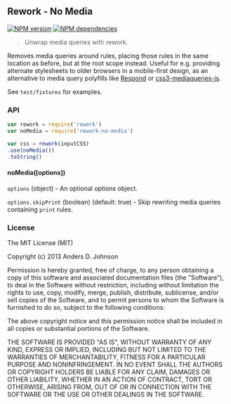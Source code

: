## Rework - No Media

[![NPM version](https://badge.fury.io/js/rework-no-media.png)](http://badge.fury.io/js/rework-no-media)
[![NPM dependencies](https://david-dm.org/adjohnson916/rework-no-media.png)](https://david-dm.org/adjohnson916/rework-no-media)

> Unwrap media queries with rework.

Removes media queries around rules, placing those rules in the same location as before, but at the root scope instead.
Useful for e.g. providing alternate stylesheets to older browsers in a mobile-first design, as an alternative to media query polyfills like [Respond](https://github.com/scottjehl/Respond) or [css3-mediaqueries-js](https://code.google.com/p/css3-mediaqueries-js/).

See `test/fixtures` for examples.

### API

```js
var rework = require('rework')
var noMedia = require('rework-no-media')

var css = rework(inputCSS)
.use(noMedia())
.toString()
```

#### noMedia([options])

`options` (object) - An optional options object.

`options.skipPrint` (boolean) (default: true) - Skip rewriting media queries containing `print` rules.

### License

The MIT License (MIT)

Copyright (c) 2013 Anders D. Johnson

Permission is hereby granted, free of charge, to any person obtaining a copy
of this software and associated documentation files (the "Software"), to deal
in the Software without restriction, including without limitation the rights
to use, copy, modify, merge, publish, distribute, sublicense, and/or sell
copies of the Software, and to permit persons to whom the Software is
furnished to do so, subject to the following conditions:

The above copyright notice and this permission notice shall be included in
all copies or substantial portions of the Software.

THE SOFTWARE IS PROVIDED "AS IS", WITHOUT WARRANTY OF ANY KIND, EXPRESS OR
IMPLIED, INCLUDING BUT NOT LIMITED TO THE WARRANTIES OF MERCHANTABILITY,
FITNESS FOR A PARTICULAR PURPOSE AND NONINFRINGEMENT. IN NO EVENT SHALL THE
AUTHORS OR COPYRIGHT HOLDERS BE LIABLE FOR ANY CLAIM, DAMAGES OR OTHER
LIABILITY, WHETHER IN AN ACTION OF CONTRACT, TORT OR OTHERWISE, ARISING FROM,
OUT OF OR IN CONNECTION WITH THE SOFTWARE OR THE USE OR OTHER DEALINGS IN
THE SOFTWARE.
